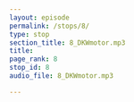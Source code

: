 ```yaml
---
layout: episode
permalink: /stops/8/
type: stop
section_title: 8_DKWmotor.mp3
title: 
page_rank: 8
stop_id: 8
audio_file: 8_DKWmotor.mp3

---
```

